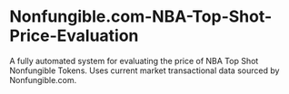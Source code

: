# Nonfungible.com-NBA-Top-Shot-Price-Evaluation
A fully automated system for evaluating the price of NBA Top Shot Nonfungible Tokens. Uses current market transactional data sourced by Nonfungible.com.

